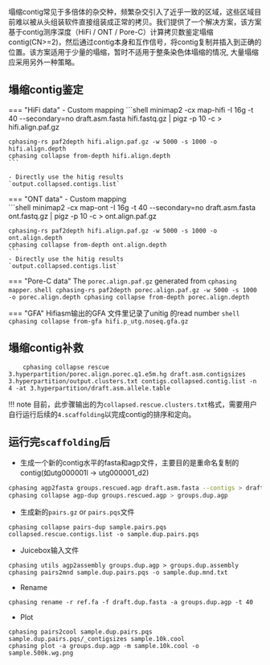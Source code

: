 塌缩contig常见于多倍体的杂交种，频繁杂交引入了近乎一致的区域，这些区域目前难以被从头组装软件直接组装成正常的拷贝。我们提供了一个解决方案，该方案基于contig测序深度（HiFi / ONT / Pore-C）计算拷贝数鉴定塌缩contig(CN>=2)，然后通过contig本身和互作信号，将contig复制并插入到正确的位置。该方案适用于少量的塌缩，暂时不适用于整条染色体塌缩的情况, 大量塌缩应采用另外一种策略。


## 塌缩contig鉴定
=== "HiFi data"
    - Custom mapping
    ```shell
    minimap2 -cx map-hifi -I 16g -t 40 --secondary=no draft.asm.fasta hifi.fastq.gz | pigz -p 10 -c > hifi.align.paf.gz

    cphasing-rs paf2depth hifi.align.paf.gz -w 5000 -s 1000 -o hifi.align.depth
    cphasing collapse from-depth hifi.align.depth
    ```

    - Directly use the hitig results    
    `output.collapsed.contigs.list`

=== "ONT data"
    - Custom mapping    
    ```shell
    minimap2 -cx map-ont -I 16g -t 40 --secondary=no draft.asm.fasta ont.fastq.gz | pigz -p 10 -c > ont.align.paf.gz

    cphasing-rs paf2depth hifi.align.paf.gz -w 5000 -s 1000 -o ont.align.depth
    cphasing collapse from-depth ont.align.depth
    ```
    - Directly use the hitig results    
    `output.collapsed.contigs.list`

=== "Pore-C data"
    The `porec.align.paf.gz` generated from `cphasing mapper`.
    ```shell
    cphasing-rs paf2depth porec.align.paf.gz -w 5000 -s 1000 -o porec.align.depth
    cphasing collapse from-depth porec.align.depth
    ```

=== "GFA"
    Hifiasm输出的GFA 文件里记录了unitig 的read number 
    ```shell
    cphasing collapse from-gfa hifi.p_utg.noseq.gfa.gz 
    ```

## 塌缩contig补救
```shell
    cphasing collapse rescue 3.hyperpartition/porec.align.porec.q1.e5m.hg draft.asm.contigsizes 3.hyperpartition/output.clusters.txt contigs.collapsed.contig.list -n 4 -at 3.hyperpartition/draft.asm.allele.table
```
!!! note
    目前，此步骤输出的为`collapsed.rescue.clusters.txt`格式，需要用户自行运行后续的`4.scaffolding`以完成contig的排序和定向。


## 运行完`scaffolding`后

- 生成一个新的contig水平的fasta和agp文件，主要目的是重命名复制的contig(如utg000001l -> utg000001_d2)

```bash
cphasing agp2fasta groups.rescued.agp draft.asm.fasta --contigs > draft.dup.fasta
cphasing collapse agp-dup groups.rescued.agp > groups.dup.agp
```

- 生成新的`pairs.gz` or `pairs.pqs`文件 
```shell
cphasing collapse pairs-dup sample.pairs.pqs collapsed.rescue.contigs.list -o sample.dup.pairs.pqs 
```

- Juicebox输入文件
```shell
cphasing utils agp2assembly groups.dup.agp > groups.dup.assembly
cphasing pairs2mnd sample.dup.pairs.pqs -o sample.dup.mnd.txt
```

- Rename
```shell
cphasing rename -r ref.fa -f draft.dup.fasta -a groups.dup.agp -t 40 
```

- Plot
```shell
cphasing pairs2cool sample.dup.pairs.pqs sample.dup.pairs.pqs/_contigsizes sample.10k.cool 
cphasing plot -a groups.dup.agp -m sample.10k.cool -o sample.500k.wg.png 
```